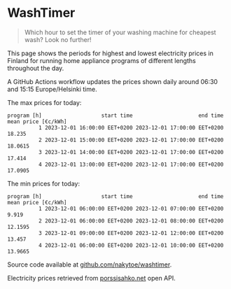 
# WashTimer

> Which hour to set the timer of your washing machine for cheapest wash? Look no further!

This page shows the periods for highest and lowest electricity prices in Finland 
for running home appliance programs of different lengths throughout the day. 

A GitHub Actions workflow updates the prices shown daily around 06:30 and 15:15 Europe/Helsinki time.

The max prices for today:

	program [h]                   start time                     end time mean price [€c/kWh]
	          1 2023-12-01 16:00:00 EET+0200 2023-12-01 17:00:00 EET+0200              18.235
	          2 2023-12-01 15:00:00 EET+0200 2023-12-01 17:00:00 EET+0200             18.0615
	          3 2023-12-01 14:00:00 EET+0200 2023-12-01 17:00:00 EET+0200              17.414
	          4 2023-12-01 13:00:00 EET+0200 2023-12-01 17:00:00 EET+0200             17.0905

The min prices for today:

	program [h]                   start time                     end time mean price [€c/kWh]
	          1 2023-12-01 06:00:00 EET+0200 2023-12-01 07:00:00 EET+0200               9.919
	          2 2023-12-01 06:00:00 EET+0200 2023-12-01 08:00:00 EET+0200             12.1595
	          3 2023-12-01 09:00:00 EET+0200 2023-12-01 12:00:00 EET+0200              13.457
	          4 2023-12-01 06:00:00 EET+0200 2023-12-01 10:00:00 EET+0200             13.9665


Source code available at [github.com/nakytoe/washtimer](https://github.com/nakytoe/washtimer).

Electricity prices retrieved from [porssisahko.net](https://porssisahko.net/api) open API.
